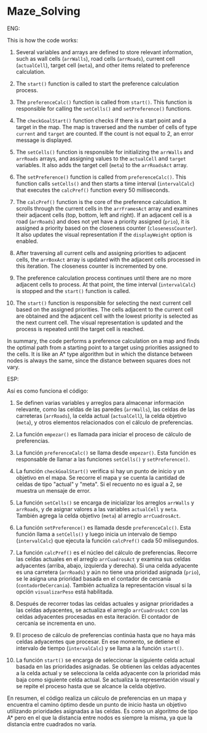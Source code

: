 # Maze_Solving

ENG:

This is how the code works:

1. Several variables and arrays are defined to store relevant information, such as wall cells (`arrWalls`), road cells (`arrRoads`), current cell (`actualCell`), target cell (`meta`), and other items related to preference calculation.

2. The `start()` function is called to start the preference calculation process.

3. The `preferenceCalc()` function is called from `start()`. This function is responsible for calling the `setCells()` and `setPreference()` functions.

4. The `checkGoalStart()` function checks if there is a start point and a target in the map. The map is traversed and the number of cells of type `current` and `target` are counted. If the count is not equal to 2, an error message is displayed.

5. The `setCells()` function is responsible for initializing the `arrWalls` and `arrRoads` arrays, and assigning values to the `actualCell` and `target` variables. It also adds the target cell (`meta`) to the `arrRoadsAct` array.

6. The `setPreference()` function is called from `preferenceCalc()`. This function calls `setCells()` and then starts a time interval (`intervalCalc`) that executes the `calcPref()` function every 50 milliseconds.

7. The `calcPref()` function is the core of the preference calculation. It scrolls through the current cells in the `arrFramesAct` array and examines their adjacent cells (top, bottom, left and right). If an adjacent cell is a road (`arrRoads`) and does not yet have a priority assigned (`prio`), it is assigned a priority based on the closeness counter (`closenessCounter`). It also updates the visual representation if the `displayWeight` option is enabled.

8. After traversing all current cells and assigning priorities to adjacent cells, the `arrBoxAct` array is updated with the adjacent cells processed in this iteration. The closeness counter is incremented by one.

9. The preference calculation process continues until there are no more adjacent cells to process. At that point, the time interval (`intervalCalc`) is stopped and the `start()` function is called.

10. The `start()` function is responsible for selecting the next current cell based on the assigned priorities. The cells adjacent to the current cell are obtained and the adjacent cell with the lowest priority is selected as the next current cell. The visual representation is updated and the process is repeated until the target cell is reached.

In summary, the code performs a preference calculation on a map and finds the optimal path from a starting point to a target using priorities assigned to the cells. It is like an A* type algorithm but in which the distance between nodes is always the same, since the distance between squares does not vary.

ESP:

Así es como funciona el código:

1. Se definen varias variables y arreglos para almacenar información relevante, como las celdas de las paredes (`arrWalls`), las celdas de las carreteras (`arrRoads`), la celda actual (`actualCell`), la celda objetivo (`meta`), y otros elementos relacionados con el cálculo de preferencias.

2. La función `empezar()` es llamada para iniciar el proceso de cálculo de preferencias.

3. La función `preferenceCalc()` se llama desde `empezar()`. Esta función es responsable de llamar a las funciones `setCells()` y `setPreference()`.

4. La función `checkGoalStart()` verifica si hay un punto de inicio y un objetivo en el mapa. Se recorre el mapa y se cuenta la cantidad de celdas de tipo "actual" y "meta". Si el recuento no es igual a 2, se muestra un mensaje de error.

5. La función `setCells()` se encarga de inicializar los arreglos `arrWalls` y `arrRoads`, y de asignar valores a las variables `actualCell` y `meta`. También agrega la celda objetivo (`meta`) al arreglo `arrCuadrosAct`.

6. La función `setPreference()` es llamada desde `preferenceCalc()`. Esta función llama a `setCells()` y luego inicia un intervalo de tiempo (`intervalCalc`) que ejecuta la función `calcPref()` cada 50 milisegundos.

7. La función `calcPref()` es el núcleo del cálculo de preferencias. Recorre las celdas actuales en el arreglo `arrCuadrosAct` y examina sus celdas adyacentes (arriba, abajo, izquierda y derecha). Si una celda adyacente es una carretera (`arrRoads`) y aún no tiene una prioridad asignada (`prio`), se le asigna una prioridad basada en el contador de cercanía (`contadorDeCercania`). También actualiza la representación visual si la opción `visualizarPeso` está habilitada.

8. Después de recorrer todas las celdas actuales y asignar prioridades a las celdas adyacentes, se actualiza el arreglo `arrCuadrosAct` con las celdas adyacentes procesadas en esta iteración. El contador de cercanía se incrementa en uno.

9. El proceso de cálculo de preferencias continúa hasta que no haya más celdas adyacentes que procesar. En ese momento, se detiene el intervalo de tiempo (`intervalCalc`) y se llama a la función `start()`.

10. La función `start()` se encarga de seleccionar la siguiente celda actual basada en las prioridades asignadas. Se obtienen las celdas adyacentes a la celda actual y se selecciona la celda adyacente con la prioridad más baja como siguiente celda actual. Se actualiza la representación visual y se repite el proceso hasta que se alcance la celda objetivo.

En resumen, el código realiza un cálculo de preferencias en un mapa y encuentra el camino óptimo desde un punto de inicio hasta un objetivo utilizando prioridades asignadas a las celdas. Es como un algoritmo de tipo A* pero en el que la distancia entre nodos es siempre la misma, ya que la distancia entre cuadrados no varía.
